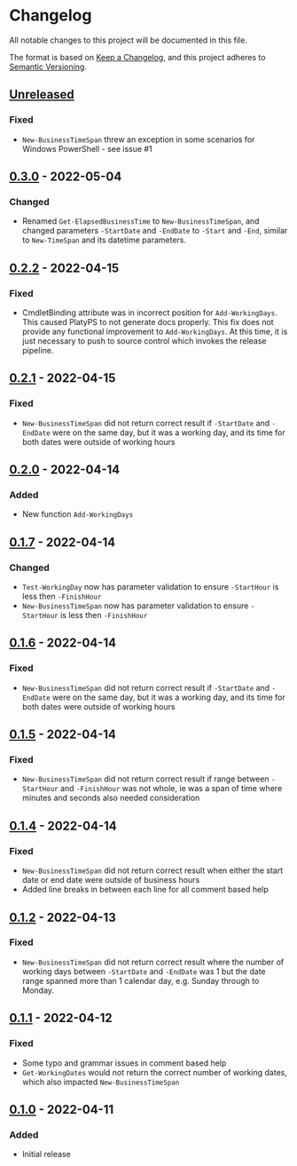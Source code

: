 # Changelog
All notable changes to this project will be documented in this file.

The format is based on [Keep a Changelog](https://keepachangelog.com/en/1.0.0/),
and this project adheres to [Semantic Versioning](https://semver.org/spec/v2.0.0.html).

## [Unreleased]
### Fixed
- `New-BusinessTimeSpan` threw an exception in some scenarios for Windows PowerShell - see issue #1

## [0.3.0] - 2022-05-04
### Changed
- Renamed `Get-ElapsedBusinessTime` to `New-BusinessTimeSpan`, and changed parameters `-StartDate` and `-EndDate` to `-Start` and `-End`, similar to `New-TimeSpan` and its datetime parameters.

## [0.2.2] - 2022-04-15
### Fixed
- CmdletBinding attribute was in incorrect position for `Add-WorkingDays`. This caused PlatyPS to not generate docs properly. This fix does not provide any functional improvement to `Add-WorkingDays`. At this time, it is just necessary to push to source control which invokes the release pipeline.

## [0.2.1] - 2022-04-15
### Fixed
- `New-BusinessTimeSpan` did not return correct result if `-StartDate` and `-EndDate` were on the same day, but it was a working day, and its time for both dates were outside of working hours

## [0.2.0] - 2022-04-14
### Added
- New function `Add-WorkingDays`

## [0.1.7] - 2022-04-14
### Changed
- `Test-WorkingDay` now has parameter validation to ensure `-StartHour` is less then `-FinishHour`
- `New-BusinessTimeSpan` now has parameter validation to ensure `-StartHour` is less then `-FinishHour`

## [0.1.6] - 2022-04-14
### Fixed
- `New-BusinessTimeSpan` did not return correct result if `-StartDate` and `-EndDate` were on the same day, but it was a working day, and its time for both dates were outside of working hours

## [0.1.5] - 2022-04-14
### Fixed
- `New-BusinessTimeSpan` did not return correct result if range between `-StartHour` and `-FinishHour` was not whole, ie was a span of time where minutes and seconds also needed consideration

## [0.1.4] - 2022-04-14
### Fixed
- `New-BusinessTimeSpan` did not return correct result when either the start date or end date were outside of business hours
- Added line breaks in between each line for all comment based help

## [0.1.2] - 2022-04-13
### Fixed
- `New-BusinessTimeSpan` did not return correct result where the number of working days between `-StartDate` and `-EndDate` was 1 but the date range spanned more than 1 calendar day, e.g. Sunday through to Monday.

## [0.1.1] - 2022-04-12
### Fixed
- Some typo and grammar issues in comment based help
- `Get-WorkingDates` would not return the correct number of working dates, which also impacted `New-BusinessTimeSpan`

## [0.1.0] - 2022-04-11
### Added
- Initial release

[Unreleased]: https://github.com/codaamok/PSBusinessTime/compare/0.3.0..HEAD
[0.3.0]: https://github.com/codaamok/PSBusinessTime/compare/0.2.2..0.3.0
[0.2.2]: https://github.com/codaamok/PSBusinessTime/compare/0.2.1..0.2.2
[0.2.1]: https://github.com/codaamok/PSBusinessTime/compare/0.2.0..0.2.1
[0.2.0]: https://github.com/codaamok/PSBusinessTime/compare/0.1.7..0.2.0
[0.1.7]: https://github.com/codaamok/PSBusinessTime/compare/0.1.6..0.1.7
[0.1.6]: https://github.com/codaamok/PSBusinessTime/compare/0.1.5..0.1.6
[0.1.5]: https://github.com/codaamok/PSBusinessTime/compare/0.1.4..0.1.5
[0.1.4]: https://github.com/codaamok/PSBusinessTime/compare/0.1.2..0.1.4
[0.1.2]: https://github.com/codaamok/PSBusinessTime/compare/0.1.1..0.1.2
[0.1.1]: https://github.com/codaamok/PSBusinessTime/compare/0.1.0..0.1.1
[0.1.0]: https://github.com/codaamok/PSBusinessTime/tree/0.1.0
